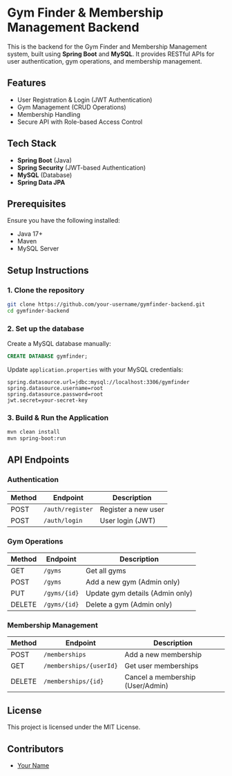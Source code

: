 # Gym Finder & Membership Management Backend

This is the backend for the Gym Finder and Membership Management system, built using **Spring Boot** and **MySQL**. It provides RESTful APIs for user authentication, gym operations, and membership management.

## Features
- User Registration & Login (JWT Authentication)
- Gym Management (CRUD Operations)
- Membership Handling
- Secure API with Role-based Access Control

## Tech Stack
- **Spring Boot** (Java)
- **Spring Security** (JWT-based Authentication)
- **MySQL** (Database)
- **Spring Data JPA**

## Prerequisites
Ensure you have the following installed:
- Java 17+
- Maven
- MySQL Server

## Setup Instructions
### 1. Clone the repository
```sh
git clone https://github.com/your-username/gymfinder-backend.git
cd gymfinder-backend
```

### 2. Set up the database
Create a MySQL database manually:
```sql
CREATE DATABASE gymfinder;
```
Update `application.properties` with your MySQL credentials:
```
spring.datasource.url=jdbc:mysql://localhost:3306/gymfinder
spring.datasource.username=root
spring.datasource.password=root
jwt.secret=your-secret-key
```

### 3. Build & Run the Application
```sh
mvn clean install
mvn spring-boot:run
```

## API Endpoints
### Authentication
| Method | Endpoint            | Description          |
|--------|--------------------|----------------------|
| POST   | `/auth/register`   | Register a new user |
| POST   | `/auth/login`      | User login (JWT)    |

### Gym Operations
| Method | Endpoint          | Description                      |
|--------|------------------|----------------------------------|
| GET    | `/gyms`          | Get all gyms                    |
| POST   | `/gyms`          | Add a new gym (Admin only)      |
| PUT    | `/gyms/{id}`     | Update gym details (Admin only) |
| DELETE | `/gyms/{id}`     | Delete a gym (Admin only)       |

### Membership Management
| Method | Endpoint                | Description                         |
|--------|------------------------|-------------------------------------|
| POST   | `/memberships`          | Add a new membership               |
| GET    | `/memberships/{userId}` | Get user memberships               |
| DELETE | `/memberships/{id}`     | Cancel a membership (User/Admin)   |

## License
This project is licensed under the MIT License.

## Contributors
- [Your Name](https://github.com/your-username)

